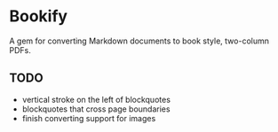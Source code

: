 # Bookify
A gem for converting Markdown documents to book style, two-column PDFs.

## TODO
* vertical stroke on the left of blockquotes
* blockquotes that cross page boundaries
* finish converting support for images
